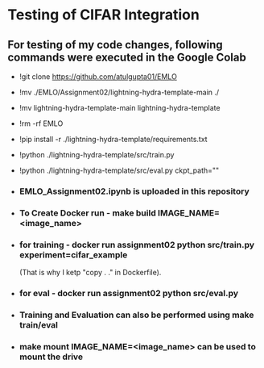 # Testing of CIFAR Integration
## For testing of my code changes, following commands were executed in the Google Colab

  - !git clone https://github.com/atulgupta01/EMLO
  - !mv ./EMLO/Assignment02/lightning-hydra-template-main ./
  - !mv lightning-hydra-template-main lightning-hydra-template
  - !rm -rf EMLO
  - !pip install -r ./lightning-hydra-template/requirements.txt
  - !python ./lightning-hydra-template/src/train.py
  - !python ./lightning-hydra-template/src/eval.py ckpt_path="<Path from the training>"
 
- ### EMLO_Assignment02.ipynb is uploaded in this repository
- ### To Create Docker run - <b>make build IMAGE_NAME=<image_name></b>
- ### for training - <b>docker run assignment02 python src/train.py experiment=cifar_example</b>
    (That is why I ketp "copy . ." in Dockerfile).
- ### for eval - <b>docker run assignment02 python src/eval.py</b>
- ### Training and Evaluation can also be performed using <b>make train/eval</b>
- ### <b>make mount IMAGE_NAME=<image_name></b> can be used to mount the drive


